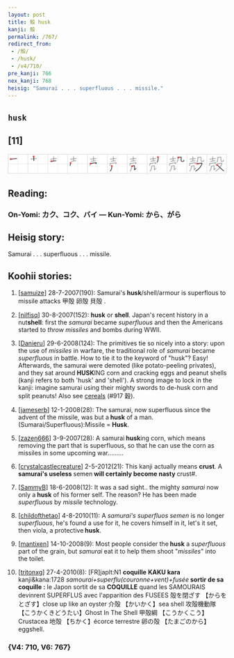 ```yaml
---
layout: post
title: 殻 husk
kanji: 殻
permalink: /767/
redirect_from:
 - /殻/
 - /husk/
 - /v4/710/
pre_kanji: 766
nex_kanji: 768
heisig: "Samurai . . . superfluous . . . missile."
---
```


## `husk`

## [11]

<div class="stroke"><img src="../images/E6AEBB.png" /></div>

## Reading:

### On-Yomi: カク、コク、バイ &mdash; Kun-Yomi: から、がら

## Heisig story:

Samurai . . . superfluous . . . missile.

## Koohii stories:

1) [<a href="http://kanji.koohii.com/profile/samuize">samuize</a>] 28-7-2007(190): Samurai&#039;s<strong> husk</strong>/shell/armour is superflous to missile attacks 甲殻 卵殻 貝殻 .

2) [<a href="http://kanji.koohii.com/profile/nilfisq">nilfisq</a>] 30-8-2007(152): <strong>husk</strong> or <strong>shell</strong>. Japan&#039;s recent history in a nut<strong>shell</strong>: first the <em>samurai</em> became<em> superfluous </em>and then the Americans started to <em>throw missiles </em> and bombs during WWII.

3) [<a href="http://kanji.koohii.com/profile/Danieru">Danieru</a>] 29-6-2008(124): The primitives tie so nicely into a story: upon the use of <em>missiles</em> in warfare, the traditional role of <em>samurai</em> became <em>superfluous</em> in battle. How to tie it to the keyword of &quot;husk&quot;? Easy! Afterwards, the samurai were demoted (like potato-peeling privates), and they sat around<strong> HUSK</strong>ING corn and cracking eggs and peanut shells (kanji refers to both &#039;husk&#039; and &#039;shell&#039;). A strong image to lock in the kanji: imagine samurai using their mighty swords to de-husk corn and split peanuts! Also see <a href="../v4/917">cereals</a> (#917 穀).

4) [<a href="http://kanji.koohii.com/profile/jameserb">jameserb</a>] 12-1-2008(28): The samurai, now superfluous since the advent of the missile, was but a<strong> husk</strong> of a man. (Sumarai/Superfluous):Missile =<strong> Husk</strong>.

5) [<a href="http://kanji.koohii.com/profile/zazen666">zazen666</a>] 3-9-2007(28): A samurai<strong> husk</strong>ing corn, which means removing the part that is superfluous, so that he can use the corn as missiles in some upcoming war.........

6) [<a href="http://kanji.koohii.com/profile/crystalcastlecreature">crystalcastlecreature</a>] 2-5-2012(21): This kanji actually means <strong>crust</strong>. A <strong>samurai&#039;s useless </strong>semen<strong> will certainly become nasty </strong>crust#.

7) [<a href="http://kanji.koohii.com/profile/SammyB">SammyB</a>] 18-6-2008(12): It was a sad sight.. the mighty <em>samurai</em> now only a<strong> husk</strong> of his former self. The reason? He has been made <em>superfluous</em> by <em>missile</em> technology.

8) [<a href="http://kanji.koohii.com/profile/childofthetao">childofthetao</a>] 4-8-2010(11): A <em>samurai&#039;s superfluos semen</em> is no longer <em>superfluous</em>, he&#039;s found a use for it, he covers himself in it, let&#039;s it set, then viola, a protective<strong> husk</strong>.

9) [<a href="http://kanji.koohii.com/profile/mantixen">mantixen</a>] 14-10-2008(9): Most people consider the<strong> husk</strong> a <em>superfluous</em> part of the grain, but <em>samurai</em> eat it to help them shoot &quot;<em>missiles</em>&quot; into the toilet.

10) [<a href="http://kanji.koohii.com/profile/tritonxg">tritonxg</a>] 27-4-2010(8): [FR]japlt:N1 <strong>coquille</strong> <strong>KAKU kara</strong> kanji&amp;kana:1728 <em> samourai+superflu(couronne+vent)+fusée</em><strong> sortir de sa coquille :</strong> le Japon sortit de sa <strong>COQUILLE</strong> quand les SAMOURAIS devinrent SUPERFLUS avec l&#039;apparition des FUSEES 殻を閉ざす 【からをとざす】close up like an oyster 介殻 【かいかく】sea shell 攻殻機動隊 【こうかくきどうたい】Ghost In The Shell 甲殻綱 【こうかくこう】Crustacea 地殻 【ちかく】écorce terrestre 卵の殻 【たまごのから】eggshell.

### {V4: 710, V6: 767}
